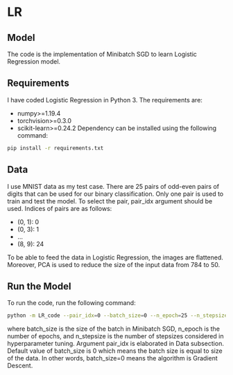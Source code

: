 # LR
## Model
The code is the implementation of Minibatch SGD to learn Logistic Regression model.
## Requirements
I have coded Logistic Regression in Python 3. The requirements are:
- numpy>=1.19.4
- torchvision>=0.3.0
- scikit-learn>=0.24.2
Dependency can be installed using the following command:
```bash
pip install -r requirements.txt
```
## Data
I use MNIST data as my test case. There are 25 pairs of odd-even pairs of digits that can be used for our binary classification. Only one pair is used to train and test the model. To select the pair, pair_idx argument should be used. Indices of pairs are as follows:
- (0, 1): 0
- (0, 3): 1
- …
- (8, 9): 24

To be able to feed the data in Logistic Regression, the images are flattened. Moreover, PCA is used to reduce the size of the input data from 784 to 50. 
## Run the Model
To run the code, run the following command:
```bash
python -m LR_code --pair_idx=0 --batch_size=0 --n_epoch=25 --n_stepsize=10
```
where batch_size is the size of the batch in Minibatch SGD, n_epoch is the number of epochs, and n_stepsize is the number of stepsizes considered in hyperparameter tuning. Argument pair_idx is elaborated in Data subsection. Default value of batch_size is 0 which means the batch size is equal to size of the data. In other words, batch_size=0 means the algorithm is Gradient Descent.

